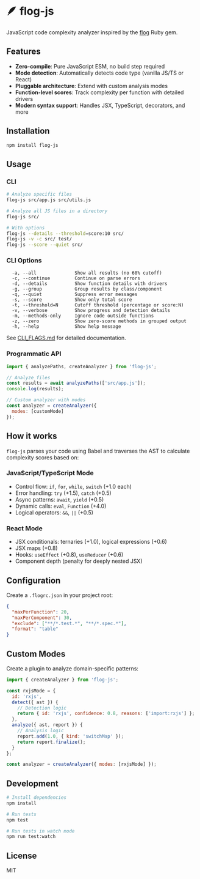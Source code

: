 # 🪶 flog-js

JavaScript code complexity analyzer inspired by the [flog](https://github.com/seattlerb/flog) Ruby gem.

## Features

- **Zero-compile**: Pure JavaScript ESM, no build step required
- **Mode detection**: Automatically detects code type (vanilla JS/TS or React)
- **Pluggable architecture**: Extend with custom analysis modes
- **Function-level scores**: Track complexity per function with detailed drivers
- **Modern syntax support**: Handles JSX, TypeScript, decorators, and more

## Installation

```bash
npm install flog-js
```

## Usage

### CLI

```bash
# Analyze specific files
flog-js src/app.js src/utils.js

# Analyze all JS files in a directory
flog-js src/

# With options
flog-js --details --threshold=score:10 src/
flog-js -v -c src/ test/
flog-js --score --quiet src/
```

### CLI Options

```
  -a, --all              Show all results (no 60% cutoff)
  -c, --continue         Continue on parse errors
  -d, --details          Show function details with drivers
  -g, --group            Group results by class/component
  -q, --quiet            Suppress error messages
  -s, --score            Show only total score
  -t, --threshold=N      Cutoff threshold (percentage or score:N)
  -v, --verbose          Show progress and detection details
  -m, --methods-only     Ignore code outside functions
  -z, --zero             Show zero-score methods in grouped output
  -h, --help             Show help message
```

See [CLI_FLAGS.md](./docs/CLI_FLAGS.md) for detailed documentation.

### Programmatic API

```javascript
import { analyzePaths, createAnalyzer } from 'flog-js';

// Analyze files
const results = await analyzePaths(['src/app.js']);
console.log(results);

// Custom analyzer with modes
const analyzer = createAnalyzer({
  modes: [customMode]
});
```

## How it works

`flog-js` parses your code using Babel and traverses the AST to calculate complexity scores based on:

### JavaScript/TypeScript Mode
- Control flow: `if`, `for`, `while`, `switch` (+1.0 each)
- Error handling: `try` (+1.5), `catch` (+0.5)
- Async patterns: `await`, `yield` (+0.5)
- Dynamic calls: `eval`, `Function` (+4.0)
- Logical operators: `&&`, `||` (+0.5)

### React Mode
- JSX conditionals: ternaries (+1.0), logical expressions (+0.6)
- JSX maps (+0.8)
- Hooks: `useEffect` (+0.8), `useReducer` (+0.6)
- Component depth (penalty for deeply nested JSX)

## Configuration

Create a `.flogrc.json` in your project root:

```json
{
  "maxPerFunction": 20,
  "maxPerComponent": 30,
  "exclude": ["**/*.test.*", "**/*.spec.*"],
  "format": "table"
}
```

## Custom Modes

Create a plugin to analyze domain-specific patterns:

```javascript
import { createAnalyzer } from 'flog-js';

const rxjsMode = {
  id: 'rxjs',
  detect({ ast }) {
    // Detection logic
    return { id: 'rxjs', confidence: 0.8, reasons: ['import:rxjs'] };
  },
  analyze({ ast, report }) {
    // Analysis logic
    report.add(1.0, { kind: 'switchMap' });
    return report.finalize();
  }
};

const analyzer = createAnalyzer({ modes: [rxjsMode] });
```

## Development

```bash
# Install dependencies
npm install

# Run tests
npm test

# Run tests in watch mode
npm run test:watch
```

## License

MIT
